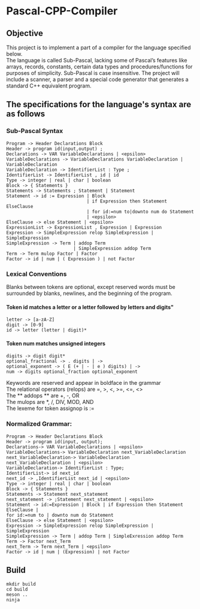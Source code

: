 # Pascal-CPP-Compiler

## Objective
This project is to implement a part of a compiler for the language specified below.   
The language is called Sub-Pascal, lacking some of Pascal’s features like arrays, records, constants, certain data types and procedures/functions for purposes of simplicity. Sub-Pascal is case insensitive. The project will include a scanner, a parser and a special code generator that generates a standard C++ equivalent program. 
## The specifications for the language's syntax are as follows
### Sub-Pascal Syntax
```
Program -> Header Declarations Block
Header -> program id(input,output) ;
Declarations -> VAR VariableDeclarations | <epsilon>
VariableDeclarations -> VariableDeclarations VariableDeclaration | VariableDeclaration
VariableDeclaration -> IdentifierList : Type ;
IdentifierList -> IdentifierList , id | id
Type -> integer | real | char | boolean
Block -> { Statements }
Statements -> Statements ; Statement | Statement
Statement -> id := Expression | Block 
                              | if Expression then Statement ElseClause 
                              | for id:=num to|downto num do Statement
                              | <epsilon>
ElseClause -> else Statement | <epsilon>
ExpressionList -> ExpressionList , Expression | Expression
Expression -> SimpleExpression relop SimpleExpression | SimpleExpression
SimpleExpression -> Term | addop Term
                         | SimpleExpression addop Term
Term -> Term mulop Factor | Factor
Factor -> id | num | ( Expression ) | not Factor
```
### Lexical Conventions
Blanks between tokens are optional, except reserved words must be surrounded by blanks, newlines, and the beginning of the program.
#### Token id matches a letter or a letter followed by letters and digits"
```
letter -> [a-zA-Z]
digit -> [0-9]
id -> letter (letter | digit)*
```
#### Token num matches unsigned integers
```
digits -> digit digit*
optional_fractional -> . digits | ->
optional_exponent -> ( E (+ | - | e ) digits) | ->
num -> digits optional_fraction optional_exponent
```
Keywords are reserved and appear in boldface in the grammar   
The relational operators (relops) are =, >, <, >=, <=, <>   
The ** addops ** are +, -, OR   
The mulops are *, /, DIV, MOD, AND   
The lexeme for token assignop is :=   
### Normalized Grammar:
```
Program -> Header Declarations Block
Header -> program id(input, output);
Declarations-> VAR VariableDeclarations | <epsilon>
VariableDeclarations-> VariableDeclaration next_VariableDeclaration
next_VariableDeclaration-> VariableDeclaration next_VariableDeclaration | <epsilon>
VariableDeclaration-> IdentifierList : Type;
IdentifierList-> id next_id
next_id -> ,IdentifierList next_id | <epsilon>
Type -> integer | real | char | boolean
Block -> { Statements }
Statements -> Statement next_statement
next_statement -> ;Statement next_statement | <epsilon>
Statement -> id:=Expression | Block | if Expression then Statement ElseClause |
for id:=num to | downto num do Statement
ElseClause -> else Statement | <epsilon>
Expression -> SimpleExpression relop SimpleExpression | SimpleExpression
SimpleExpression -> Term | addop Term | SimpleExression addop Term
Term -> Factor next_Term
next_Term -> Term next_Term | <epsilon>
Factor -> id | num | (Expression) | not Factor
```
Build
-----
```
mkdir build
cd build
meson ..
ninja
```
